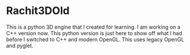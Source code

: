 # Rachit3DOld
This is a python 3D engine that I created for learning. I am working on a C++ version now. This python version is just here to show off what I had before I switched to C++ and modern OpenGL. This uses legacy OpenGL and pyglet.
